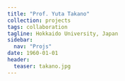 ```yaml
---
title: "Prof. Yuta Takano"
collection: projects
tags: collaboration
tagline: Hokkaido University, Japan
sidebar:
  nav: "Projs"
date: 1960-01-01
header:
  teaser: takano.jpg
---
```

